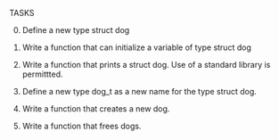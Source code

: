TASKS

0. Define a new type struct dog

1. Write a function that can initialize a variable of type struct dog

2. Write a function that prints a struct dog. Use of a standard library is permittted.

3. Define a new type dog_t as a new name for the type struct dog.

4. Write a function that creates a new dog.

5. Write a function that frees dogs.
